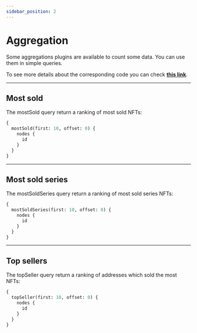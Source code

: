 ```yaml
---
sidebar_position: 2
---
```


# Aggregation

Some aggregations plugins are available to count some data. You can use them in simple queries.

To see more details about the corresponding code you can check **[this link](https://github.com/capsule-corp-ternoa/subql/blob/dev-update/packages/query/src/graphql/plugins/PgAggregateTransfer.ts)**.
___

## Most sold

The mostSold query return a ranking of most sold NFTs:
```graphql showLineNumbers
{
  mostSold(first: 10, offset: 0) {
    nodes {
      id
    }
  }
}
```
___
## Most sold series

The mostSoldSeries query return a ranking of most sold series NFTs:
```graphql showLineNumbers
{
  mostSoldSeries(first: 10, offset: 0) {
    nodes {
      id
    }
  }
}
```
___
## Top sellers

The topSeller query return a ranking of addresses which sold the most NFTs:
```graphql showLineNumbers
{
  topSeller(first: 10, offset: 0) {
    nodes {
      id
    }
  }
}
```
